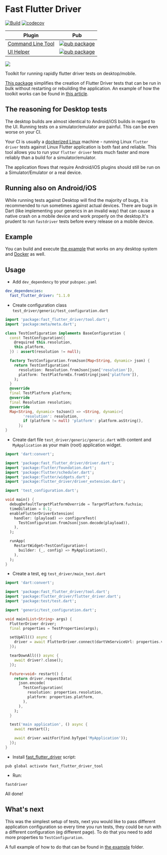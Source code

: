 # Fast Flutter Driver
[![Build](https://github.com/tomaszpolanski/fast_flutter_driver/workflows/Build/badge.svg)](https://github.com/tomaszpolanski/fast_flutter_driver/actions?query=workflow%3A%22Build%22)
[![codecov](https://codecov.io/gh/tomaszpolanski/fast_flutter_driver/branch/master/graph/badge.svg)](https://codecov.io/gh/tomaszpolanski/fast_flutter_driver)



| Plugin | Pub |
|--------|-----|
| [Command Line Tool][command_line_tool] | [![pub package](https://img.shields.io/pub/v/fast_flutter_driver_tool.svg)][command_line_tool_package] |
| [UI Helper][ui_driver]| [![pub package](https://img.shields.io/pub/v/fast_flutter_driver.svg)][ui_driver_package] |


![][example_gif]

Toolkit for running rapidly flutter driver tests on desktop/mobile.

[This package][command_line_tool_package] simplifies the creation of Flutter Driver tests that can be run in bulk without restarting or rebuilding the application.
An example of how the toolkit works can be found in [this article][blazingly_fast_driver].

## The reasoning for Desktop tests
The desktop builds are almost identical to Android/iOS builds in regard to the UI.
Running tests on a simulator/emulator are painful. This can be even worse on your CI.

Your CI is usually a [dockerized Linux][example_docker] machine - running Linux `flutter driver` tests against Linux Flutter application is both fast and reliable.
This tool allows you to run your `flutter driver` tests much faster and more reliably than a build for a simulator/emulator.

The application flows that require Android/iOS plugins should still be run on a Simulator/Emulator or a real device.

## Running also on Android/iOS
While running tests against Desktop will find the majority of bugs, it is recommended to run sometimes against actual devices. There are bugs in Dart (like implementing your generics in an invalid way) that can cause a native crash on a mobile device and work properly on the desktop.It's prudent to run `fastdriver` tests before every release on a mobile device.

## Example
You can build and execute [the example][example] that works on any desktop system and [Docker][example_docker] as well.

## Usage

- Add `dev_dependency` to your `pubspec.yaml`
```yaml
dev_dependencies:
  fast_flutter_driver: ^1.1.0
```

- Create configuration class `test_driver/generic/test_configuration.dart`
```dart
import 'package:fast_flutter_driver/tool.dart';
import 'package:meta/meta.dart';

class TestConfiguration implements BaseConfiguration {
  const TestConfiguration({
    @required this.resolution,
    this.platform,
  }) : assert(resolution != null);

  factory TestConfiguration.fromJson(Map<String, dynamic> json) {
    return TestConfiguration(
      resolution: Resolution.fromJson(json['resolution']),
      platform: TestPlatformEx.fromString(json['platform']),
    );
  }
  @override
  final TestPlatform platform;
  @override
  final Resolution resolution;
  @override
  Map<String, dynamic> toJson() => <String, dynamic>{
        'resolution': resolution,
        if (platform != null) 'platform': platform.asString(),
      };
}

```
- Create dart file `test_driver/generic/generic.dart` with content and `MyApplication` as your main (root) application widget.
```dart
import 'dart:convert';

import 'package:fast_flutter_driver/driver.dart';
import 'package:flutter/foundation.dart';
import 'package:flutter/scheduler.dart';
import 'package:flutter/widgets.dart';
import 'package:flutter_driver/driver_extension.dart';

import 'test_configuration.dart';

void main() {
  debugDefaultTargetPlatformOverride = TargetPlatform.fuchsia;
  timeDilation = 0.1;
  enableFlutterDriverExtension(
    handler: (playload) => configureTest(
      TestConfiguration.fromJson(json.decode(playload)),
    ),
  );

  runApp(
    RestartWidget<TestConfiguration>(
      builder: (_, config) => MyApplication(),
    ),
  );
}

```
- Create a test, eg `test_driver/main_test.dart` 
```dart
import 'dart:convert';

import 'package:fast_flutter_driver/tool.dart';
import 'package:flutter_driver/flutter_driver.dart';
import 'package:test/test.dart';

import 'generic/test_configuration.dart';

void main(List<String> args) {
  FlutterDriver driver;
  final properties = TestProperties(args);

  setUpAll(() async {
    driver = await FlutterDriver.connect(dartVmServiceUrl: properties.vmUrl);
  });

  tearDownAll(() async {
    await driver?.close();
  });

  Future<void> restart() {
    return driver.requestData(
      json.encode(
        TestConfiguration(
          resolution: properties.resolution,
          platform: properties.platform,
        ),
      ),
    );
  }

  test('main application', () async {
    await restart();

    await driver.waitFor(find.byType('MyApplication'));
  });
}

```
- Install [fast_flutter_driver][command_line_tool] script:
```shell script
pub global activate fast_flutter_driver_tool
```
- Run:
```shell script
fastdriver
```

All done!

## What's next
This was the simplest setup of tests, next you would like to pass different application configuration so every time you run tests, they could be run with a different configuration (eg different page). To do that you need to add more properties to `TestConfiguration`.

A full example of how to do that can be found in [the example][example] folder.


[example]: https://github.com/tomaszpolanski/fast_flutter_driver/tree/master/example#fast-flutter-driver-example
[example_gif]: https://github.com/tomaszpolanski/fast_flutter_driver/raw/master/example/assets/demo.gif
[example_docker]: https://github.com/tomaszpolanski/fast_flutter_driver/tree/master/example#running-on-docker
[command_line_tool]: https://github.com/tomaszpolanski/fast_flutter_driver/tree/master/tool#fast-flutter-driver
[command_line_tool_package]: https://pub.dev/packages/fast_flutter_driver_tool
[ui_driver]: https://github.com/tomaszpolanski/fast_flutter_driver/tree/master/driver#fast-flutter-driver-ui-component
[ui_driver_package]: https://pub.dev/packages/fast_flutter_driver
[blazingly_fast_driver]: https://medium.com/flutter-community/blazingly-fast-flutter-driver-tests-5e375c833aa

